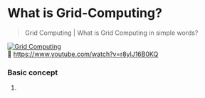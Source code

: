 # What is Grid-Computing?
> Grid Computing | What is Grid Computing in simple words?    
  
[![Grid Computing](https://img.youtube.com/vi/r8ylJ16B0KQ/0.jpg)](https://www.youtube.com/watch?v=r8ylJ16B0KQ)  
🔗 <a href='https://www.youtube.com/watch?v=r8ylJ16B0KQ'>https://www.youtube.com/watch?v=r8ylJ16B0KQ</a>


### Basic concept
1. 
